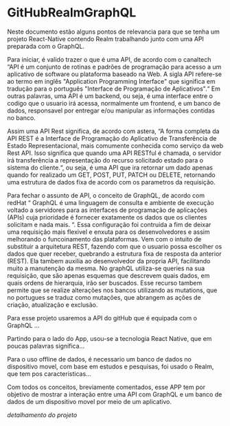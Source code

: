# GitHubRealmGraphQL

Neste documento estão alguns pontos de relevancia para que se tenha um projeto React-Native contendo Realm trabalhando junto com uma API preparada com o GraphQL. 



Para iniciar, é valido trazer o que é uma API, de acordo com o canaltech “API é um conjunto de rotinas e padrões de programação para acesso a um aplicativo de software ou plataforma baseado na Web. A sigla API refere-se ao termo em inglês "Application Programming Interface" que significa em tradução para o português "Interface de Programação de Aplicativos".“ Em outras palavras, uma API é um backend, ou seja, é uma interface entre o codigo que o usuario irá acessa, normalmente um frontend, e um banco de dados, responsavel por entregar e/ou manipular as informações contidas no banco.


Assim uma API Rest significa, de acordo com astera, “A forma completa da API REST é a Interface de Programação do Aplicativo de Transferência de Estado Representacional, mais comumente conhecida como serviço da web Rest API. Isso significa que quando uma API RESTful é chamada, o servidor irá transferência a representação do recurso solicitado estado para o sistema do cliente.“, ou seja, é uma API que ira retornar um dado apenas quando for realizado um GET, POST, PUT, PATCH ou DELETE, retornando uma estrutura de dados fixa de acordo com os parametros da requisição.


Para fechar o assunto de API, o conceito de GraphQL, de acordo com redHat “ GraphQL é uma linguagem de consulta e ambiente de execução voltado a servidores para as interfaces de programação de aplicações (APIs) cuja prioridade é fornecer exatamente os dados que os clientes solicitam e nada mais.  “. Essa configuração foi contruida a fim de deixar uma requisição mais flexivel e enxuta para os desenvolvedores e assim melhorando o funcoinamento das plataformas. Vem com o intuito de substituir a arquitetura REST, fazendo com que o usuario possa escolher os dados que quer receber, quebrando a estrutura fixa de resposta da anterior (REST). Ela tambem auxilia ao desenvolvedor da propria API, facilitando muito a manutenção da mesma. No graphQL utiliza-se queries na sua requisição, que são apenas esquemas que descrevem quais dados, em quais ordens de hierarquia, irão ser buscados. Esse recurso tambem permite que se realize alterações nos bancos utilizando as mutations, que no portugues se traduz como mutações, que abrangem as ações de criação, atualização e exclusão.


Para esse projeto usaremos a API do gitHub que é equipada com o GraphQL …


Partindo para o lado do App, usou-se a tecnologia React Native, que em poucas palavras significa…


Para o uso offline de dados, é necessario um banco de dados no dispositivo movel, com base em estudos e pesquisas, foi usado o Realm, que tem pos caracteristicas…

 

Com todos os conceitos, breviamente comentados, esse APP tem por objetivo de mostrar a interação entre uma API com GraphQL e um banco de dados de um dispositivo movel por meio de um aplicativo.

*detalhamento do projeto*
